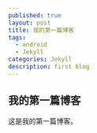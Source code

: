 ```yaml
---
published: true
layout: post
title: 我的第一篇博客
tags:
  - android
  - Jekyll
categories: Jekyll
description: first blog
---
```

## 我的第一篇博客

这是我的第一篇博客。
